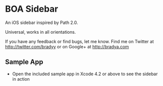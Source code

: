 BOA Sidebar
===============

An iOS sidebar inspired by Path 2.0.

Universal, works in all orientations.

If you have any feedback or find bugs, let me know. Find me on Twitter at http://twitter.com/bradyy or on Google+ at http://bradya.com


Sample App
---------------

* Open the included sample app in Xcode 4.2 or above to see the sidebar in action